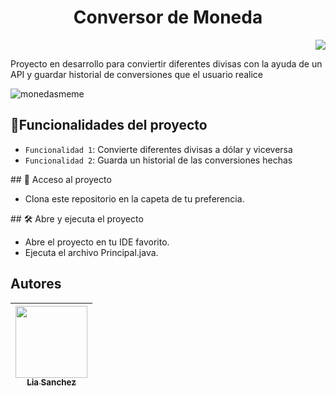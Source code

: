 
<h1 align="center"> Conversor de Moneda </h1>
 <p align="right">
   <img src="https://img.shields.io/badge/STATUS-EN%20DESAROLLO-green">
   </p>
<p align="left">Proyecto en desarrollo para conviertir diferentes divisas con la ayuda de un API y guardar historial de conversiones que el usuario realice </p>
<p align="center">
  
![monedasmeme](https://github.com/LiaS1818/ConversorDeMoneda/assets/76524268/aede4ba0-dfac-43d1-bfcf-d0612d66b535)
</p>

## :hammer:Funcionalidades del proyecto

- `Funcionalidad 1`: Convierte diferentes divisas a dólar y viceversa
- `Funcionalidad 2`: Guarda un historial de las conversiones hechas

\## 📁 Acceso al proyecto
   - Clona este repositorio en la capeta de tu preferencia.
     
\## 🛠️ Abre y ejecuta el proyecto

 - Abre el proyecto en tu IDE favorito.
  - Ejecuta el archivo Principal.java.
  ## Autores
  | [<img src="https://avatars.githubusercontent.com/u/76524268?v=4" width=115><br><sub>Lia Sanchez</sub>](https://github.com/LiaS1818)|
| :---: |

